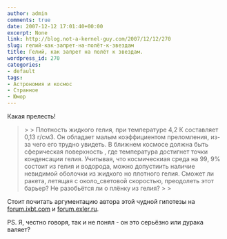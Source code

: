 ```yaml
---
author: admin
comments: true
date: 2007-12-12 17:01:40+00:00
excerpt: None
link: http://blog.not-a-kernel-guy.com/2007/12/12/270
slug: гелий-как-запрет-на-полёт-к-звездам
title: Гелий, как запрет на полёт к звездам.
wordpress_id: 270
categories:
- default
tags:
- Астрономия и космос
- Странное
- Юмор
---
```


Какая прелесть!

 

<blockquote>  
> 
> Плотность жидкого гелия, при температуре 4,2 К составляет 0,13 г/см3.        
Он обладает малым коэффициентом преломления, из-за чего его трудно увидеть.         
В ближнем космосе должна быть сферическая поверхность , где температура достигнет точки конденсации гелия.         
Учитывая, что космическиая среда на 99, 9% состоит из гелия и водорода, можно допустиить наличие невидимой оболочки из жидкого но плотного гелия.         
Сможет ли ракета, летящая с около_световой скоростью, преодолеть этот барьер?         
Не разобьётся ли о плёнку из гелия?
> 
> </blockquote>

 

Стоит почитать аргументацию автора этой чудной гипотезы на [forum.ixbt.com](http://forum.ixbt.com/topic.cgi?id=64:1384) и [forum.exler.ru](http://forum.exler.ru/index.php?showtopic=129795).

 

PS. Я, честно говоря, так и не понял - он это серьёзно или дурака валяет?
